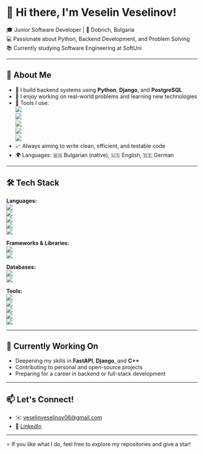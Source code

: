 # 👋 Hi there, I'm Veselin Veselinov!

🎓 Junior Software Developer | 📍 Dobrich, Bulgaria  
💻 Passionate about Python, Backend Development, and Problem Solving  
📚 Currently studying Software Engineering at SoftUni

---

## 🚀 About Me

- 🔧 I build backend systems using **Python**, **Django**, and **PostgreSQL**
- 🧠 I enjoy working on real-world problems and learning new technologies
- 🧰 Tools I use:  
  <img src="https://img.shields.io/badge/Python-3776AB?style=flat&logo=python&logoColor=white"/>  
  <img src="https://img.shields.io/badge/Docker-2496ED?style=flat&logo=docker&logoColor=white"/>  
  <img src="https://img.shields.io/badge/Git-F05032?style=flat&logo=git&logoColor=white"/>  
  <img src="https://img.shields.io/badge/pgAdmin-336791?style=flat&logo=postgresql&logoColor=white"/>  
  <img src="https://img.shields.io/badge/VS%20Code-007ACC?style=flat&logo=visual-studio-code&logoColor=white"/>  
- 📈 Always aiming to write clean, efficient, and testable code  
- 🌍 Languages: 🇧🇬 Bulgarian (native), 🇺🇸 English, 🇩🇪 German

---

## 🛠️ Tech Stack

**Languages:**  
<img src="https://img.shields.io/badge/Python-3776AB?style=flat&logo=python&logoColor=white"/>  
<img src="https://img.shields.io/badge/C++-00599C?style=flat&logo=c%2B%2B&logoColor=white"/>  
<img src="https://img.shields.io/badge/SQL-4479A1?style=flat&logo=postgresql&logoColor=white"/>  
<img src="https://img.shields.io/badge/HTML5-E34F26?style=flat&logo=html5&logoColor=white"/>  
<img src="https://img.shields.io/badge/CSS3-1572B6?style=flat&logo=css3&logoColor=white"/>

**Frameworks & Libraries:**  
<img src="https://img.shields.io/badge/Django-092E20?style=flat&logo=django&logoColor=white"/>  
<img src="https://img.shields.io/badge/PyQt5-41CD52?style=flat&logo=qt&logoColor=white"/>

**Databases:**  
<img src="https://img.shields.io/badge/PostgreSQL-336791?style=flat&logo=postgresql&logoColor=white"/>  
<img src="https://img.shields.io/badge/SQL%20Server-CC2927?style=flat&logo=microsoft-sql-server&logoColor=white"/>

**Tools:**  
<img src="https://img.shields.io/badge/Docker-2496ED?style=flat&logo=docker&logoColor=white"/>  
<img src="https://img.shields.io/badge/Git-F05032?style=flat&logo=git&logoColor=white"/>  
<img src="https://img.shields.io/badge/VS%20Code-007ACC?style=flat&logo=visual-studio-code&logoColor=white"/>  
<img src="https://img.shields.io/badge/PyCharm-000000?style=flat&logo=pycharm&logoColor=white"/>  
<img src="https://img.shields.io/badge/pgAdmin-336791?style=flat&logo=postgresql&logoColor=white"/>

---

## 🎯 Currently Working On

- Deepening my skills in **FastAPI**, **Django**, and **C++**
- Contributing to personal and open-source projects
- Preparing for a career in backend or full-stack development

---

## 📫 Let's Connect!

- ✉️ veselinveselinov06@gmail.com  
- 💼 [LinkedIn](https://linkedin.com/in/veselin-veselinov-a7bb9930a)

---

⭐ If you like what I do, feel free to explore my repositories and give a star!
